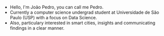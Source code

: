 - Hello, I'm João Pedro, you can call me Pedro.
- Currently a computer science undergrad student at Universidade de São Paulo (USP) with a focus on Data Science.
- Also, particulary interested in smart cities, insights and communicating findings in a clear manner.
